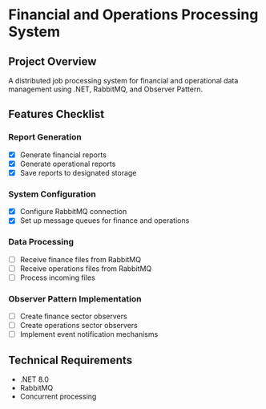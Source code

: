 # Financial and Operations Processing System

## Project Overview
A distributed job processing system for financial and operational data management using .NET, RabbitMQ, and Observer Pattern.

## Features Checklist

### Report Generation
- [x] Generate financial reports
- [x] Generate operational reports
- [x] Save reports to designated storage

### System Configuration
- [x] Configure RabbitMQ connection
- [x] Set up message queues for finance and operations

### Data Processing
- [ ] Receive finance files from RabbitMQ
- [ ] Receive operations files from RabbitMQ
- [ ] Process incoming files

### Observer Pattern Implementation
- [ ] Create finance sector observers
- [ ] Create operations sector observers
- [ ] Implement event notification mechanisms

## Technical Requirements
- .NET 8.0
- RabbitMQ
- Concurrent processing
